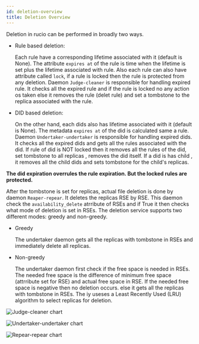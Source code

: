```yaml
---
id: deletion-overview
title: Deletion Overview
---
```


Deletion in rucio can be performed in broadly two ways.

- Rule based deletion:

    Each rule have a corresponding lifetime associated with it (default is None). The attribute `expires at` of the rule is time when the lifetime is set plus the lifetime associated with rule.
    Also each rule can also have attribute called `lock`, if a rule is locked then the rule is protected from any deletion.
    Daemon `Judge-cleaner` is responsible for handling expired rule. It checks all the expired rule and if the rule is locked no any action os taken else it removes the rule (delet rule) and set a tombstone to the replica associated with the rule.

- DID based deletion:

    On the other hand, each dids also has lifetime associated with it (default is None). The metadata `expires at` of the did is calculated same a rule.
    Daemon `Undertaker-undertaker` is responsible for handling expired dids. It checks all the expired dids and gets all the rules associated with the did. If rule of did is NOT locked then it removes all the rules of the did, set tombstone to all replicas , removes the did itself. If a did is has child , it removes all the child dids and sets tombstone for the child's replicas.

**The did expiration overrules the rule expiration. But the locked rules are protected.**

After the tombstone is set for replicas, actual file deletion is done by daemon `Reaper-repear`.  It deletes the replicas RSE by RSE. This daemon check the `availability_delete` atrribute of RSEs and if True it then checks what mode of deletion is set in RSEs.
The deletion service supports two different modes: greedy and non-greedy.

- Greedy
    
    The undertaker daemon gets all the replicas with tombstone in RSEs and immediately delete all replicas. 
    
- Non-greedy

    The undertaker daemon first check if the free space is needed in RSEs. The needed free space is the difference of minimum free space (attrribute set for RSE) and actual free space in RSE. If the needed free space is negative then no deletion occurs.
    else it gets all the replicas with tombstone in RSEs. The iy useses a Least Recently Used (LRU) algorithm to select replicas for deletion. 


![Judge-cleaner chart](/img/Judge-cleaner.png)

![Undertaker-undertaker chart](/img/Undertaker-undertaker.png)

![Repear-repear chart](/img/Repear-repear.png)

